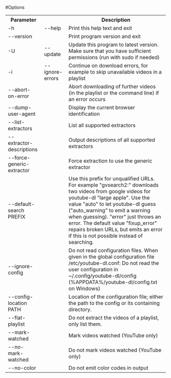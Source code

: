 #Options

<table width="100%"  >
<tr>
	<th> Parameter </th>
    <th>  </th>
    <th>Description </th>
	</tr>
	<tr>
<td> -h </td>		
<td> --help </td>
<td>  Print this help text and exit </td>
</tr>
<tr>
<td> --version  </td>
<td> </td>
<td> Print program version and exit </td>
</tr>
<tr>
<td> -U</td>
<td> --update </td>
<td> Update this program to latest version. Make sure that you have sufficient permissions (run with sudo if needed) </td>
</tr>
<tr>
<td>  -i</td>
<td> --ignore-errors</td>
<td>  Continue on download errors, for example to skip unavailable videos in a playlist</td>
</th>
<tr>
<td>--abort-on-error</td>
<td> </td>
<td> Abort downloading of further videos (in the playlist or the command line) if an error occurs</td>
</th>
<tr>
<td> --dump-user-agent </td>
<td> </td>
<td>  Display the current browser identification</td>
</th>
<tr>
<td> --list-extractors </td>
<td> </td>
<td> List all supported extractors</td>
</th>
<tr>
<td> --extractor-descriptions </td>
<td> </td>
<td> Output descriptions of all supported extractors</td>
</th>
<tr>
<td> --force-generic-extractor</td>
<td> </td>
<td> Force extraction to use the generic extractor</td>
</th>
<tr>
<td>  --default-search PREFIX </td>
<td> </td>
<td> Use this prefix for unqualified URLs. For example "gvsearch2:" downloads two videos from google videos for youtube-dl "large apple". Use the value "auto" to let youtube-dl guess ("auto_warning" to emit a warning when guessing). "error" just throws an error. The default value "fixup_error" repairs broken URLs, but emits an error if this is not possible instead of searching.</td>
</th>
<tr>
<td> --ignore-config  </td>
<td> </td>
<td>  Do not read configuration files. When given in the global configuration file /etc/youtube-dl.conf: Do not read the user configuration in ~/.config/youtube-dl/config (%APPDATA%/youtube-dl/config.txt on Windows)</td>
</th>
<tr>
<td>  --config-location PATH </td>
<td> </td>
<td> Location of the configuration file; either the path to the config or its containing directory.</td>
</th>
<tr>
<td>--flat-playlist </td>
<td> </td>
<td> Do not extract the videos of a playlist, only list them. </td>
</th>
<tr>
<td> --mark-watched</td>
<td> </td>
<td> Mark videos watched (YouTube only)</td>
</th>
<tr>
<td> --no-mark-watched </td>
<td> </td>
<td>  Do not mark videos watched (YouTube only)</td>
</th>
<tr>
<td>  --no-color </td>
<td> </td>
<td> Do not emit color codes in output</td>
</th>
</table>
